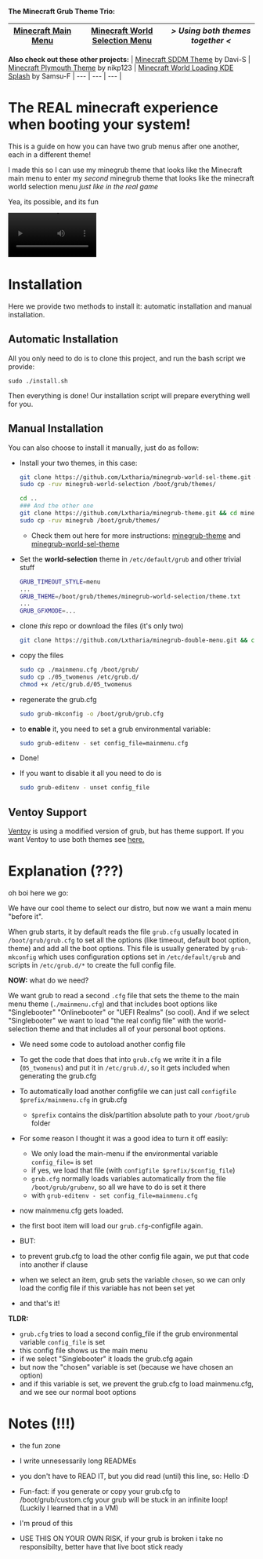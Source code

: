 **The Minecraft Grub Theme Trio:**

| [Minecraft Main Menu](https://github.com/Lxtharia/minegrub-theme) | [Minecraft World Selection Menu](https://github.com/Lxtharia/minegrub-world-sel-theme) | *> Using both themes together <* |
| --- | --- | --- |

**Also check out these other projects:**
| [Minecraft SDDM Theme](https://github.com/Davi-S/sddm-theme-minesddm) by Davi-S | [Minecraft Plymouth Theme](https://github.com/nikp123/minecraft-plymouth-theme) by nikp123 | [Minecraft World Loading KDE Splash](https://github.com/Samsu-F/minecraftworldloading-kde-splash) by Samsu-F
| --- | --- | --- |

# The REAL minecraft experience when booting your system!

This is a guide on how you can have two grub menus after one another, each in a different theme!

I made this so I can use my minegrub theme that looks like the Minecraft main menu to enter my _second_ minegrub theme that looks like the minecraft world selection menu _just like in the real game_

Yea, its possible, and its fun

<video src='https://github.com/Lxtharia/double-minegrub-menu/assets/87075045/3b317b16-482c-44cf-9faa-75a3f437e7b5' width=180 > </video>


# Installation

Here we provide two methods to install it: automatic installation and manual installation.

## Automatic Installation

All you only need to do is to clone this project, and run the bash script we provide:

```shell
sudo ./install.sh
```

Then everything is done! Our installation script will prepare everything well for you.

## Manual Installation

You can also choose to install it manually, just do as follow:

- Install your two themes, in this case:
    ```bash
    git clone https://github.com/Lxtharia/minegrub-world-sel-theme.git && cd minegrub-world-sel-theme
    sudo cp -ruv minegrub-world-selection /boot/grub/themes/
    
    cd ..
    ### And the other one
    git clone https://github.com/Lxtharia/minegrub-theme.git && cd minegrub-theme
    sudo cp -ruv minegrub /boot/grub/themes/
    ```
    - Check them out here for more instructions: [minegrub-theme](https://github.com/Lxtharia/minegrub-theme) and [minegrub-world-sel-theme](https://github.com/Lxtharia/minegrub-world-sel-theme)

- Set the **world-selection** theme in `/etc/default/grub` and other trivial stuff
    ```bash
    GRUB_TIMEOUT_STYLE=menu
    ...
    GRUB_THEME=/boot/grub/themes/minegrub-world-selection/theme.txt
    ...
    GRUB_GFXMODE=...
    ```
- clone _this_ repo or download the files (it's only two)
    ```bash
    git clone https://github.com/Lxtharia/minegrub-double-menu.git && cd minegrub-double-menu
    ```
- copy the files
    ```bash
    sudo cp ./mainmenu.cfg /boot/grub/
    sudo cp ./05_twomenus /etc/grub.d/
    chmod +x /etc/grub.d/05_twomenus
    ```
- regenerate the grub.cfg
    ```bash
    sudo grub-mkconfig -o /boot/grub/grub.cfg
    ```
- to **enable** it, you need to set a grub environmental variable:
    ```bash
    sudo grub-editenv - set config_file=mainmenu.cfg
    ```
- Done!
- If you want to disable it all you need to do is
    ```bash
    sudo grub-editenv - unset config_file
    ```

## Ventoy Support

[Ventoy](https://www.ventoy.net/en/index.html) is using a modified version of grub, but has theme support.
If you want Ventoy to use both themes see [here.](./ventoy/README.md)

# Explanation (???)

oh boi here we go:

We have our cool theme to select our distro, but now we want a main menu "before it".

When grub starts, it by default reads the file `grub.cfg` usually located in `/boot/grub/grub.cfg` to set all the options (like timeout, default boot option, theme) and add all the boot options.
This file is usually generated by `grub-mkconfig` which uses configuration options set in `/etc/default/grub` and scripts in `/etc/grub.d/*` to create the full config file.

**NOW:** what do we need?

We want grub to read a second `.cfg` file that sets the theme to the main menu theme (`./mainmenu.cfg`) and that includes boot options like "Singlebooter" "Onlinebooter" or "UEFI Realms" (so cool). 
And if we select "Singlebooter" we want to load "the real config file" with the world-selection theme and that includes all of your personal boot options.

- We need some code to autoload another config file
- To get the code that does that into `grub.cfg` we write it in a file (`05_twomenus`) and put it in `/etc/grub.d/`, so it gets included when generating the grub.cfg 
- To automatically load another configfile we can just call `configfile $prefix/mainmenu.cfg` in grub.cfg
    - `$prefix` contains the disk/partition absolute path to your `/boot/grub` folder
- For some reason I thought it was a good idea to turn it off easily:
    - We only load the main-menu if the environmental variable `config_file=` is set 
    - if yes, we load that file (with `configfile $prefix/$config_file`)
    - `grub.cfg` normally loads variables automatically from the file `/boot/grub/grubenv`, so all we have to do is set it there 
    - with `grub-editenv - set config_file=mainmenu.cfg`

- now mainmenu.cfg gets loaded.
- the first boot item will load our `grub.cfg`-configfile again.

- BUT:
- to prevent grub.cfg to load the other config file again, we put that code into another if clause
- when we select an item, grub sets the variable `chosen`, so we can only load the config file if this variable has not been set yet
- and that's it!

**TLDR:**
- `grub.cfg` tries to load a second config_file if the grub environmental variable `config_file` is set
- this config file shows us the main menu
- if we select "Singlebooter" it loads the grub.cfg again
- but now the "chosen" variable is set (because we have chosen an option)
- and if this variable is set, we prevent the grub.cfg to load mainmenu.cfg, and we see our normal boot options

# Notes (!!!)
- the fun zone

- I write unnesessarily long READMEs
- you don't have to READ IT, but you did read (until) this line, so: Hello :D
- Fun-fact: if you generate or copy your grub.cfg to /boot/grub/custom.cfg your grub will be stuck in an infinite loop! (Luckily I learned that in a VM)
- I'm proud of this
- USE THIS ON YOUR OWN RISK, if your grub is broken i take no responsibilty, better have that live boot stick ready
